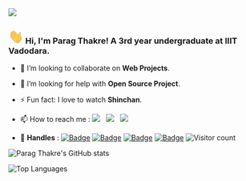 <img src="https://media.giphy.com/media/jOV609ljhCAK1tba6u/giphy.gif">

### <img src="https://github.com/ABSphreak/ABSphreak/blob/master/gifs/Hi.gif" width="30px"> Hi, I'm Parag Thakre! A 3rd year undergraduate at IIIT Vadodara.
 
- 👯 I’m looking to collaborate on **Web Projects**.
- 🤔 I’m looking for help with **Open Source Project**.
- ⚡ Fun fact: I love to watch **Shinchan**.
- 📫 How to reach me :
  <a href="mailto:paragthakre53@gmail.com"><img src="https://img.shields.io/badge/gmail-%23D14836.svg?&style=for-the-badge&logo=gmail&logoColor=white" /></a>&nbsp;&nbsp;
  <a href="https://www.linkedin.com/in/parag-thakre-4688a31ab"><img src="https://img.shields.io/badge/linkedin-%230077B5.svg?&style=for-the-badge&logo=linkedin&logoColor=white" /></a>&nbsp;&nbsp;
  <a href="https://github.com/DARKMAN-5"><img src="https://img.shields.io/badge/github-black.svg?&style=for-the-badge&logo=github&logoColor=white" /></a>

- 🔭 **Handles** : 
[![Badge](https://cp-logo.vercel.app/leetcode/dark_man5?logo=true)](https://leetcode.com/dark_man5/)
[![Badge](https://cp-logo.vercel.app/codechef/dark_man?logo=true)](https://www.codechef.com/users/dark_man)
[![Badge](https://cp-logo.vercel.app/codeforces/dark_man55?logo=true)](https://codeforces.com/profile/dark_man55)
[![Badge](https://cp-logo.vercel.app/atcoder/DARK_MAN?logo=true)](https://atcoder.jp/users/DARK_MAN)
![Visitor count](https://visitor-badge.laobi.icu/badge?page_id=DARKMAN-5.DARKMAN-5)

![Parag Thakre's GitHub stats](https://github-readme-stats.vercel.app/api?username=DARKMAN-5&count_private=true&show_icons=true&theme=tokyonight)

![Top Languages](https://github-readme-stats.vercel.app/api/top-langs/?username=DARKMAN-5&layout=compact&count_private=true&langs_count=5&theme=tokyonight)

<!--
**DARKMAN-5/DARKMAN-5** is a ✨ _special_ ✨ repository because its `README.md` (this file) appears on your GitHub profile.
Here are some ideas to get you started:
-->
